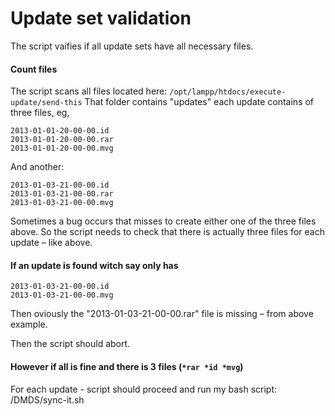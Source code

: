 # Update set validation

The script vaifies if all update sets have all necessary files.

#### Count files

The script scans all files located here: `/opt/lampp/htdocs/execute-update/send-this`
That folder contains "updates" each update contains of three files, eg,

    2013-01-01-20-00-00.id
    2013-01-01-20-00-00.rar
    2013-01-01-20-00-00.mvg

And another:

    2013-01-03-21-00-00.id
    2013-01-03-21-00-00.rar
    2013-01-03-21-00-00.mvg

Sometimes a bug occurs that misses to create either one of the three files above.
So the script needs to check that there is actually three files for each update – like above.

#### If an update is found witch say only has

    2013-01-03-21-00-00.id
    2013-01-03-21-00-00.mvg

Then oviously the "2013-01-03-21-00-00.rar" file is missing – from above example.

Then the script should abort.

#### However if all is fine and there is 3 files (`*rar *id *mvg`)
For each update - script should proceed and run my bash script: /DMDS/sync-it.sh

